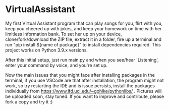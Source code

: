 # VirtualAssistant

My first Virtual Assistant program that can play songs for you, flirt with you, keep you cheered up with jokes, and keep your homework on time with her limitless information bank. To set her up on your device, clone/fork/download the ZIP file, extract it in a folder, fire up a terminal and run "pip install ${name of package}" to install dependencies required. This project works on Python 3.9.x versions. 

After this initial setup, just run main.py and when you see/hear 'Listening', enter your command by voice, and you're set up.

Now the main issues that you might face after installing packages in the terminal, if you use VSCode are that after installation, the program might not work, so try restarting the IDE and is issue persists, install the packages individually from https://www.lfd.uci.edu/~gohlke/pythonlibs/ . Pictures will be uploaded soon, stay tuned. If you want to improve and contribute, please fork a copy and try it :)
